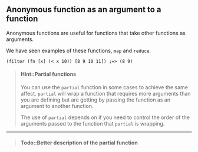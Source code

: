 ## Anonymous function as an argument to a function

Anonymous functions are useful for functions that take other functions as arguments.

We have seen examples of these functions, `map` and `reduce`.

```eval-clojure
(filter (fn [x] (< x 10)) [8 9 10 11]) ;=> (8 9)
```

> #### Hint::Partial functions
> You can use the `partial` function in some cases to achieve the same affect.  `partial` will wrap a function that requires more arguments than you are defining but are getting by passing the function as an argument to another function.
> 
> The use of `partial` depends on if you need to control the order of the arguments passed to the function that `partial` is wrapping.

<hr />

> #### Todo::Better description of the partial function
